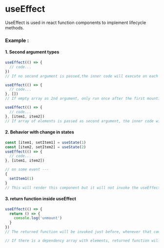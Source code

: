 # useEffect

UseEffect is used in react function components to implement lifecycle methods.

### Example :

#### 1. Second argument types

```javascript
useEffect(() => {
  // code...
})
// If no second argument is passed,the inner code will execute on each rendering.

useEffect(() => {
  // code...
}, [])
// If empty array as 2nd argument, only run once after the first mounting or rendering.

useEffect(() => {
  // code...
}, [item1, item2])
// If array of elements is passed as second argument, the inner code will execute whenever the value of the array element changes.
```

#### 2. Behavior with change in states

```javascript
const [item1, setItem1] = useState(1)
const [item2, setItem2] = useState(2)
useEffect(() => {
  // code...
}, [item1, item2])

// on some event ---
{
  setItem1(1)
}
// This will render this component but it will not invoke the useEffect callback function as the previous value of item1 was same as the new assigned value.
```

#### 3. return function inside useEffect

```javascript
useEffect(() => {
  return () => {
    console.log('unmount')
  }
})
// The returned function will be invoked just before, whenever that component will be removed from the DOM when 2nd argument isn't provided or is an empty array.

// If there is a dependency array with elements, returned function will be called just before any other code is executed inside that useEffect callback function.
```
